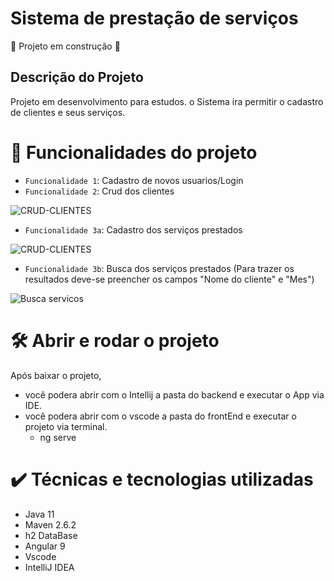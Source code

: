 # Sistema de prestação de serviços


:construction: Projeto em construção :construction:

## Descrição do Projeto
Projeto em desenvolvimento para estudos. o Sistema ira permitir o cadastro de clientes e seus serviços.

# :hammer: Funcionalidades do projeto

- `Funcionalidade 1`: Cadastro de novos usuarios/Login
- `Funcionalidade 2`: Crud dos clientes
  
![CRUD-CLIENTES](https://github.com/lucasbarroscode/SistemaDeVendas/assets/20017563/be865138-2aff-4b30-a7f7-31e37fe30e5b)

- `Funcionalidade 3a`: Cadastro dos serviços prestados
  
![CRUD-CLIENTES](https://github.com/lucasbarroscode/SistemaDeVendas/assets/20017563/cff428a0-06ad-43cd-be6f-a49cd59a7af0)

- `Funcionalidade 3b`: Busca dos serviços prestados (Para trazer os resultados deve-se preencher os campos "Nome do cliente" e "Mes")

![Busca servicos](https://github.com/lucasbarroscode/SistemaDeVendas/assets/20017563/e5fcf535-8a8d-421e-8781-89e80141e3f1)

# 🛠️ Abrir e rodar o projeto

Após baixar o projeto, 
 - você podera abrir com o Intellij a pasta do backend e executar o App via IDE.
 - você podera abrir com o vscode a pasta do frontEnd e executar o projeto via terminal.
   - ng serve

# ✔️ Técnicas e tecnologias utilizadas
  -  Java 11
  -  Maven 2.6.2
  -  h2 DataBase
  -  Angular 9
  -  Vscode
  -  IntelliJ IDEA
